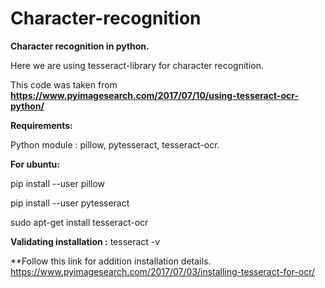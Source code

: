 # Character-recognition
**Character recognition in python.**

Here we are using tesseract-library for character recognition.

This code was taken from **https://www.pyimagesearch.com/2017/07/10/using-tesseract-ocr-python/**

**Requirements:**

Python module : pillow, pytesseract, tesseract-ocr.

**For ubuntu:**

pip install --user pillow

pip install --user pytesseract

sudo apt-get install tesseract-ocr

**Validating installation :**
tesseract -v

**Follow this link for addition installation details.
https://www.pyimagesearch.com/2017/07/03/installing-tesseract-for-ocr/

